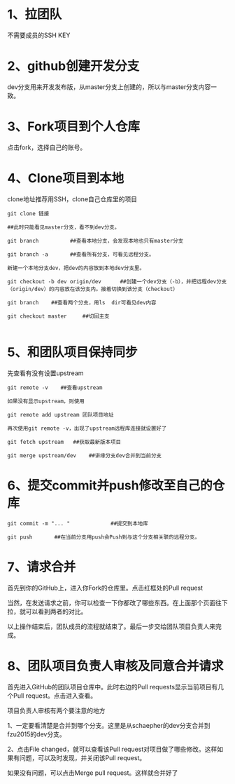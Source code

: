 # 1、拉团队

不需要成员的SSH KEY

# 2、github创建开发分支

dev分支用来开发发布版，从master分支上创建的，所以与master分支内容一致。

# 3、Fork项目到个人仓库

点击fork，选择自己的账号。

# 4、Clone项目到本地

clone地址推荐用SSH，clone自己仓库里的项目

`git clone 链接`

```
##此时只能看见master分支，看不到dev分支。

git branch          ##查看本地分支，会发现本地也只有master分支

git branch -a       ##查看所有分支，可看见远程分支。

新建一个本地分支dev，把dev的内容放到本地dev分支里。

git checkout -b dev origin/dev      ##创建一个dev分支（-b），并把远程dev分支（origin/dev）的内容放在该分支内。接着切换到该分支（checkout）

git branch    ##查看两个分支，用ls  dir可看见dev内容

git checkout master     ##切回主支


```
# 5、和团队项目保持同步

先查看有没有设置upstream
```
git remote -v    ##查看upstream

如果没有显示upstream，则使用

git remote add upstream 团队项目地址

再次使用git remote -v，出现了upstream远程库连接就设置好了

git fetch upstream   ##获取最新版本项目

git merge upstream/dev    ##讲缘分支dev合并到当前分支
```

# 6、提交commit并push修改至自己的仓库

`git commit -m "... "             ##提交到本地库`

`git push       ##在当前分支用push会Push到与这个分支相关联的远程分支。`

# 7、请求合并

首先到你的GitHub上，进入你Fork的仓库里。点击红框处的Pull request

当然，在发送请求之前，你可以检查一下你都改了哪些东西。在上面那个页面往下拉，就可以看到两者的对比。

以上操作结束后，团队成员的流程就结束了。最后一步交给团队项目负责人来完成。

# 8、团队项目负责人审核及同意合并请求

首先进入GitHub的团队项目仓库中。此时右边的Pull requests显示当前项目有几个Pull request。点击进入查看。

项目负责人审核有两个要注意的地方

1、一定要看清楚是合并到哪个分支。这里是从schaepher的dev分支合并到fzu2015的dev分支。

2、点击File changed，就可以查看该Pull request对项目做了哪些修改。这样如果有问题，可以及时发现，并关闭该Pull request。

如果没有问题，可以点击Merge pull request。这样就合并好了


